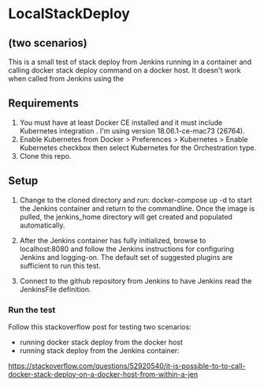 # LocalStackDeploy  

## (two scenarios)

This is a small test of stack deploy from Jenkins running in a container and calling docker stack deploy command on a docker host. It doesn't work when called from Jenkins using the 

## Requirements

1. You must have at least Docker CE installed and it must include Kubernetes integration . I'm using version 18.06.1-ce-mac73 (26764).
2. Enable Kubernetes from Docker > Preferences > Kubernetes > Enable Kubernetes checkbox then select Kubernetes for the Orchestration type.
3. Clone this repo.

## Setup

1. Change to the cloned directory and run: docker-compose up -d to start the Jenkins container and return to the commandline. Once the image is pulled, the jenkins_home directory will get created and populated automatically.

2. After the Jenkins container has fully initialized, browse to localhost:8080 and follow the Jenkins instructions for configuring Jenkins and logging-on. The default set of suggested plugins are sufficient to run this test.

3. Connect to the github repository from Jenkins to have Jenkins read the JenkinsFile definition.

### Run the test

Follow this stackoverflow post for testing two scenarios:

- running docker stack deploy from the docker host
- running stack deploy from the Jenkins container:

https://stackoverflow.com/questions/52920540/it-is-possible-to-to-call-docker-stack-deploy-on-a-docker-host-from-within-a-jen
